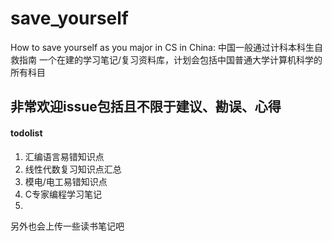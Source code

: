 # save_yourself
How to save yourself as you major in CS in China: 中国一般通过计科本科生自救指南
一个在建的学习笔记/复习资料库，计划会包括中国普通大学计算机科学的所有科目
## 非常欢迎issue包括且不限于建议、勘误、心得
#### todolist
1. 汇编语言易错知识点
2. 线性代数复习知识点汇总 
3. 模电/电工易错知识点
4. C专家编程学习笔记
4. 
另外也会上传一些读书笔记吧

